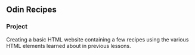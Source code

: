 ## Odin Recipes
### Project

Creating a basic HTML website containing a few recipes using the various HTML elements learned about in previous lessons.
